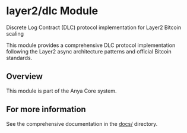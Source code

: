 # layer2/dlc Module

Discrete Log Contract (DLC) protocol implementation for Layer2 Bitcoin scaling

This module provides a comprehensive DLC protocol implementation following
the Layer2 async architecture patterns and official Bitcoin standards.

## Overview

This module is part of the Anya Core system.

## For more information

See the comprehensive documentation in the [docs/](../../../docs/) directory.
